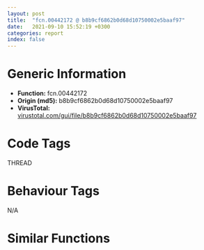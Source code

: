 ```yaml
---
layout: post
title:  "fcn.00442172 @ b8b9cf6862b0d68d10750002e5baaf97"
date:   2021-09-10 15:52:19 +0300
categories: report
index: false
---
```


# Generic Information
- **Function:** fcn.00442172
- **Origin (md5):** b8b9cf6862b0d68d10750002e5baaf97
- **VirusTotal:** [virustotal.com/gui/file/b8b9cf6862b0d68d10750002e5baaf97][virustotal_ref]

# Code Tags
<span class="tag" id="THREAD">THREAD</span>


# Behaviour Tags
<span class="bhv-tag" id="na">N/A</span>

# Similar Functions
<script type="text/javascript" src="https://www.gstatic.com/charts/loader.js"></script>
<script type="text/javascript">

    google.charts.load('current', {'packages':['corechart']});
    google.charts.setOnLoadCallback(drawChart);

    function drawChart() {
    var data = new google.visualization.DataTable();
        data.addColumn('number', 'X');
        data.addColumn('number', 'Y');
        data.addColumn({type: 'string', role: 'tooltip', 'p': {'html': true}});
        data.addColumn({'type': 'string', 'role': 'style'});
        
        data.addRows([
    [44.08580780029297, 131.67617797851562, '<b><a href="/report/fcn.00442172@b8b9cf6862b0d68d10750002e5baaf97">fcn.00442172</a><br>@b8b9cf6862b0d68d10750002e5baaf97</b><br>', 'point { fill-color: #e0440e; }'],
[150.39939880371094, -191.24285888671875, '<b><a href="/report/main@e16f74a2849182d98050864255e902f8">main</a><br>@e16f74a2849182d98050864255e902f8</b><br>', 'null'],
[204.22836303710938, 26.91119384765625, '<b><a href="/report/fcn.00442172@3d7f25d788af3e7f7707a736ac852465">fcn.00442172</a><br>@3d7f25d788af3e7f7707a736ac852465</b><br>', 'null'],
[-163.27796936035156, -469.147216796875, '<b><a href="/report/fcn.0042f902@6e426bd8e348fab7a17ba317fb0f2d87">fcn.0042f902</a><br>@6e426bd8e348fab7a17ba317fb0f2d87</b><br>', 'null'],
[-123.74407958984375, 221.6879119873047, '<b><a href="/report/fcn.00442172@6e426bd8e348fab7a17ba317fb0f2d87">fcn.00442172</a><br>@6e426bd8e348fab7a17ba317fb0f2d87</b><br>', 'null'],
[-328.9921875, -368.79632568359375, '<b><a href="/report/fcn.0042f902@3aa98225e51cbcae2d334c8b6b4ed9fd">fcn.0042f902</a><br>@3aa98225e51cbcae2d334c8b6b4ed9fd</b><br>', 'null'],
[266.0989685058594, 282.7438049316406, '<b><a href="/report/fcn.0040c155@c6d5547a6b11db0106596d8a93b709be">fcn.0040c155</a><br>@c6d5547a6b11db0106596d8a93b709be</b><br>', 'null'],
[-7.972740173339844, -57.04783248901367, '<b><a href="/report/fcn.00442172@a314f14b11fc4f772a3e30c11b5cb1d4">fcn.00442172</a><br>@a314f14b11fc4f772a3e30c11b5cb1d4</b><br>', 'null'],
[96.51094055175781, 385.4543151855469, '<b><a href="/report/fcn.0040c155@7307643b343733b7fbd7b4b4fb482515">fcn.0040c155</a><br>@7307643b343733b7fbd7b4b4fb482515</b><br>', 'null'],
[-330.1728210449219, -557.5695190429688, '<b><a href="/report/fcn.0042f902@146b14fc12cf789043a79d4f548a23bf">fcn.0042f902</a><br>@146b14fc12cf789043a79d4f548a23bf</b><br>', 'null'],
[-177.4569854736328, 26.334272384643555, '<b><a href="/report/fcn.00442172@7307643b343733b7fbd7b4b4fb482515">fcn.00442172</a><br>@7307643b343733b7fbd7b4b4fb482515</b><br>', 'null'],

        ]);

    var options = {
        title: 'Similarity Plot',
        legend: 'none',
        colors: ['#dedbd9', '#e6693e', '#ec8f6e', '#f3b49f', '#f6c7b6'],
        tooltip: {isHtml: true, trigger: 'both'},
        explorer: {
        actions: ["dragToZoom", "rightClickToReset"],
        },
        chartArea: {
        width: '80%',
        height: '80%'
        },
        width: '100%',
        height: '100%'
    };

    var chart = new google.visualization.ScatterChart(document.getElementById('chart_div'));

    chart.draw(data, options);
    }
    
</script>


<div id="chart_div" style="width: 100%px; height: 100%;"></div>

# Disassembled Code
{% highlight nasm %}

push 0xf0
mov eax, 0x4510ac
call fcn.0044b4dc
xor ebx, ebx
mov dword[ebp-0xc4], ebx
push dword[0x476114]
mov esi, ecx
mov dword[ebp-0xac], esi
call fcn.00412c8a
mov dword[ebp-0xc8], eax
mov dword[ebp-4], ebx
push dword[0x476114]
push dword[0x476208]
push ebx
call fcn.0043a48f
add esp, 0x10
push esi
mov byte[ebp-4], 1
call fcn.0043e49b
call fcn.0043e290
mov dword[ebp-0xa8], 0x20
mov dword[ebp-0xa4], 3
mov eax, dword[ebp-0xa4]
mov ecx, dword[ebp-0xa8]
sub eax, ecx
mov dword[ebp-0xa4], eax
mov eax, dword[ebp-0xa8]
cdq
push 0x24
pop ecx
idiv ecx
mov ecx, dword[ebp-0xa4]
push 0xffffffffffffffce
sub eax, ecx
add eax, dword[ebp-0xa4]
mov ecx, dword[ebp-0xa4]
lea eax, [eax+ecx+0x21]
mov dword[ebp-0xa8], eax
mov eax, dword[ebp-0xa4]
pop ecx
sub ecx, eax
mov eax, dword[ebp-0xa4]
sub ecx, eax
add ecx, dword[ebp-0xa8]
add ecx, dword[ebp-0xa8]
mov dword[ebp-0x1c], 0xf
mov dword[ebp-0xa8], ecx
mov dword[ebp-0x20], ebx
mov byte[ebp-0x30], bl
mov byte[ebp-4], 2
push dword[0x476868]
lea eax, [ebp-0x30]
push eax
call fcn.00437b0c
pop ecx
pop ecx
push 2
pop edi
mov dword[ebp-4], edi
fld qword[0x46f920]
fstp qword[ebp-0xc0]
cmp al, bl
fld qword[0x46f918]
setne al
fstp qword[ebp-0xb8]
fld qword[ebp-0xb8]
fsub qword[ebp-0xb8]
fld qword[ebp-0xb8]
fmul qword[0x46f910]
fsubp st(1)
fld qword[ebp-0xb8]
fmul qword[0x46f908]
fmul qword[ebp-0xb8]
fsubp st(1)
fld qword[ebp-0xb8]
fmul qword[ebp-0xc0]
fsubp st(1)
fadd qword[0x46f900]
fstp qword[ebp-0xc0]
cmp al, bl
jne 0x442302
push dword[0x476118]
lea eax, [ebp-0x84]
call fcn.00404569
push edi
lea eax, [ebp-0x84]
lea esi, [ebp-0xfc]
mov byte[ebp-4], 4
call fcn.00404595
push eax
mov byte[ebp-4], 5
call fcn.0040460e
push 0x1c
call fcn.0041235d
pop ecx
cmp eax, ebx
je 0x44231f
xor ecx, ecx
mov dword[eax+0x14], 7
mov dword[eax+0x10], ebx
mov word[eax], cx
jmp 0x442321
xor eax, eax
mov dword[esi+0x24], eax
push 0x4f
pop eax
mov dword[ebp-0xa4], eax
mov ecx, dword[ebp-0xa4]
push 0xffffffffffffffe4
pop edx
sub edx, ecx
add edx, dword[ebp-0xa4]
push 0x2e
add edx, dword[ebp-0xa4]
pop edi
mov dword[ebp-0xa4], edx
mov ecx, dword[ebp-0xa4]
mov edx, dword[ebp-0xa4]
imul ecx, edx
add ecx, eax
mov dword[ebp-0xa4], ecx
mov eax, dword[ebp-0xa4]
mov ecx, dword[ebp-0xa4]
imul eax, ecx
mov ecx, dword[ebp-0xa4]
sub eax, ecx
mov ecx, dword[ebp-0xa4]
sub eax, ecx
mov ecx, dword[ebp-0xa4]
sub eax, ecx
mov ecx, dword[ebp-0xa4]
lea eax, [eax+ecx+9]
mov dword[ebp-0xa4], eax
mov eax, dword[ebp-0xa4]
mov ecx, dword[ebp-0xa4]
imul eax, ecx
mov ecx, dword[ebp-0xa4]
sub eax, ecx
mov ecx, dword[ebp-0xa4]
sub eax, ecx
mov ecx, dword[ebp-0xa4]
lea eax, [eax+ecx-0x2e]
add eax, dword[ebp-0xa4]
add eax, dword[ebp-0xa4]
mov dword[ebp-0xa4], eax
mov ecx, dword[ebp-0xa4]
mov eax, dword[ebp-0xa4]
imul ecx, eax
mov eax, dword[ebp-0xa4]
imul ecx, ecx, 0x37
cdq
idiv edi
add ecx, eax
mov eax, dword[ebp-0xa4]
imul eax, eax, 0x17
sub ecx, eax
mov eax, dword[ebp-0xa4]
mov edx, dword[ebp-0xa4]
imul eax, edx
add ecx, eax
mov dword[ebp-0xa4], ecx
mov eax, dword[ebp-0xa4]
mov ecx, dword[ebp-0xa4]
sub eax, ecx
mov dword[ebp-0xa4], eax
mov eax, dword[ebp-0xa4]
imul eax, eax, 0x5e
mov dword[ebp-0xa4], eax
mov dword[ebp-0xd0], ebx
mov dword[ebp-0xcc], ebx
call fcn.00401a16
cmp dword[eax+0x30], ebx
jne 0x442456
call fcn.00401a16
mov dword[eax+0x30], ebx
call fcn.00401a16
push dword[ebp-0xc4]
lea ecx, [esi+0x48]
push ecx
push eax
call fcn.00403944
add esp, 0xc
movzx eax, ax
push eax
push dword[ebp-0xd0]
push ebx
push 0x80000000
push ebx
push dword[ebp-0xcc]
lea ebx, [esi+0x28]
call fcn.0040ad2e
push dword[esi+0x2c]
push dword[0x47611c]
push 0
call fcn.0043a48f
mov eax, dword[esi+0x2c]
mov dword[0x477fb4], eax
lea eax, [esi+0xc]
add esp, 0xc
lea ebx, [esi+0x20]
push eax
mov ecx, ebx
call fcn.0042f058
mov dword[ebp-0xa4], 0x29
mov dword[ebp-0xbc], 0x37
mov dword[ebp-0xa8], 0xc
mov dword[ebp-0xb4], 0x31
mov eax, dword[ebp-0xb4]
pop ecx
mov ecx, dword[ebp-0xbc]
imul eax, ecx
mov ecx, dword[ebp-0xbc]
imul eax, eax, 0xffffffd3
imul ecx, ecx, 0x37
sub eax, ecx
mov ecx, dword[ebp-0xa4]
sub eax, ecx
add eax, dword[ebp-0xb4]
mov ecx, dword[ebp-0xa8]
lea eax, [eax+ecx+1]
mov dword[ebp-0xb4], eax
mov eax, dword[ebp-0xa8]
mov ecx, dword[ebp-0xa4]
imul eax, ecx
mov ecx, dword[ebp-0xa8]
sub eax, ecx
add eax, dword[ebp-0xbc]
add eax, dword[ebp-0xbc]
add eax, dword[ebp-0xa4]
mov dword[ebp-0xa8], eax
mov eax, dword[ebp-0xa4]
mov eax, dword[ebp-0xbc]
mov eax, dword[ebp-0xa8]
mov ecx, dword[ebp-0xa4]
cmp ecx, eax
jl 0x442574
mov eax, dword[ebp-0xa8]
imul eax, eax, 0x5e
mov dword[ebp-0xa4], eax
push dword[0x47686c]
lea eax, [ebp-0x68]
call fcn.00404f76
mov byte[ebp-4], 6
mov ecx, dword[ebx]
lea eax, [esi+4]
lea edx, [ebp-0x68]
call fcn.0042ed2a
push 1
xor edi, edi
lea esi, [ebp-0x68]
mov byte[ebp-4], 2
call fcn.00404e4f
lea eax, [ebp-0xa0]
push 0xfde9
push eax
lea ecx, [ebp-0x30]
call fcn.0044622f
pop ecx
pop ecx
mov byte[ebp-4], 7
push dword[ebx]
mov ecx, eax
call fcn.0042f0be
push 1
lea esi, [ebp-0xa0]
mov byte[ebp-4], 2
call fcn.00404e4f
mov edi, dword[ebp-0xac]
push 0x2e
pop ebx
mov dword[ebp-0xb4], 0x61
mov dword[ebp-0xb4], ebx
add dword[ebp-0xb4], 0xffffffd1
lea esi, [edi+0x10]
call dword[sym.imp.KERNEL32.dll_GetCurrentThreadId]
push eax
call fcn.00404164
push esi
mov esi, eax
call fcn.004041d5
push 0x4f
pop eax
mov dword[ebp-0xa4], eax
mov ecx, dword[ebp-0xa4]
push 0xffffffffffffffe4
pop edx
sub edx, ecx
add edx, dword[ebp-0xa4]
add edx, dword[ebp-0xa4]
mov dword[ebp-0xa4], edx
mov ecx, dword[ebp-0xa4]
mov edx, dword[ebp-0xa4]
imul ecx, edx
add ecx, eax
mov dword[ebp-0xa4], ecx
mov eax, dword[ebp-0xa4]
mov ecx, dword[ebp-0xa4]
imul eax, ecx
mov ecx, dword[ebp-0xa4]
sub eax, ecx
mov ecx, dword[ebp-0xa4]
sub eax, ecx
mov ecx, dword[ebp-0xa4]
sub eax, ecx
mov ecx, dword[ebp-0xa4]
lea eax, [eax+ecx+9]
mov dword[ebp-0xa4], eax
mov eax, dword[ebp-0xa4]
mov ecx, dword[ebp-0xa4]
imul eax, ecx
mov ecx, dword[ebp-0xa4]
sub eax, ecx
mov ecx, dword[ebp-0xa4]
sub eax, ecx
mov ecx, dword[ebp-0xa4]
lea eax, [eax+ecx-0x2e]
add eax, dword[ebp-0xa4]
add eax, dword[ebp-0xa4]
mov dword[ebp-0xa4], eax
mov ecx, dword[ebp-0xa4]
mov eax, dword[ebp-0xa4]
imul ecx, eax
mov eax, dword[ebp-0xa4]
imul ecx, ecx, 0x37
cdq
idiv ebx
add ecx, eax
mov eax, dword[ebp-0xa4]
imul eax, eax, 0x17
sub ecx, eax
mov eax, dword[ebp-0xa4]
mov edx, dword[ebp-0xa4]
imul eax, edx
add ecx, eax
mov dword[ebp-0xa4], ecx
mov eax, dword[ebp-0xa4]
mov ecx, dword[ebp-0xa4]
sub eax, ecx
mov dword[ebp-0xa4], eax
mov eax, dword[ebp-0xa4]
imul eax, eax, 0x5e
mov dword[ebp-0xa4], eax
call fcn.0043bad6
mov dword[edi+0xcc], eax
push 1
xor edi, edi
lea esi, [ebp-0x30]
call fcn.00404b0b
fld qword[0x46f948]
lea esi, [ebp-0xc8]
fstp qword[ebp-0xb0]
fld qword[ebp-0xb0]
fadd qword[ebp-0xb0]
fstp qword[ebp-0xb0]
fld qword[ebp-0xb0]
fsub qword[0x46f940]
fstp qword[ebp-0xb0]
fld qword[ebp-0xb0]
fadd qword[0x46f938]
fstp qword[ebp-0xb0]
fld qword[ebp-0xb0]
fadd qword[0x46f930]
fsub qword[ebp-0xb0]
fadd qword[ebp-0xb0]
fadd qword[ebp-0xb0]
fadd qword[0x46f928]
fsub qword[ebp-0xb0]
fstp qword[ebp-0xb0]
or dword[ebp-4], 0xffffffff
call fcn.0040462e
call fcn.0044b538
ret

{% endhighlight %}

[virustotal_ref]: https://www.virustotal.com/gui/file/b8b9cf6862b0d68d10750002e5baaf97